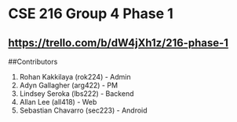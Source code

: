# CSE 216 Group 4 Phase 1

## https://trello.com/b/dW4jXh1z/216-phase-1 

##Contributors
1. Rohan Kakkilaya (rok224) - Admin
2. Adyn Gallagher (arg422) - PM
3. Lindsey Seroka (lbs222) - Backend
4. Allan Lee (all418) - Web
5. Sebastian Chavarro (sec223) - Android